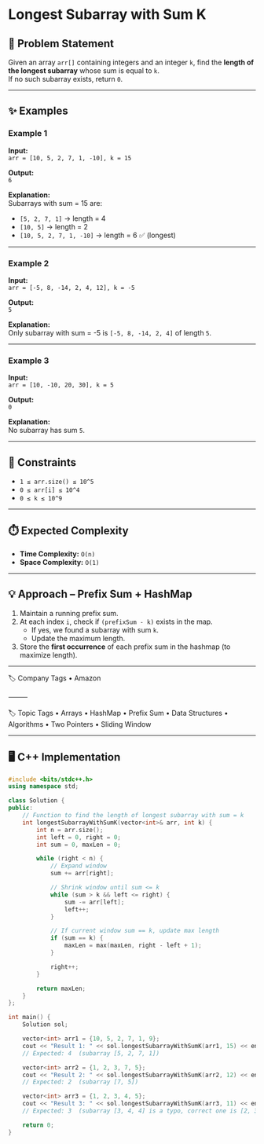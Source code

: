 # Longest Subarray with Sum K

## 📌 Problem Statement
Given an array `arr[]` containing integers and an integer `k`, find the **length of the longest subarray** whose sum is equal to `k`.  
If no such subarray exists, return `0`.

---

## ✨ Examples

### Example 1
**Input:**  
`arr = [10, 5, 2, 7, 1, -10], k = 15`  

**Output:**  
`6`  

**Explanation:**  
Subarrays with sum = 15 are:  
- `[5, 2, 7, 1]` → length = 4  
- `[10, 5]` → length = 2  
- `[10, 5, 2, 7, 1, -10]` → length = 6 ✅ (longest)  

---

### Example 2
**Input:**  
`arr = [-5, 8, -14, 2, 4, 12], k = -5`  

**Output:**  
`5`  

**Explanation:**  
Only subarray with sum = -5 is `[-5, 8, -14, 2, 4]` of length `5`.

---

### Example 3
**Input:**  
`arr = [10, -10, 20, 30], k = 5`  

**Output:**  
`0`  

**Explanation:**  
No subarray has sum `5`.

---

## 🎯 Constraints
- `1 ≤ arr.size() ≤ 10^5`  
- `0 ≤ arr[i] ≤ 10^4`  
- `0 ≤ k ≤ 10^9`  

---

## ⏱️ Expected Complexity
- **Time Complexity:** `O(n)`  
- **Space Complexity:** `O(1)`  

---

## 💡 Approach – Prefix Sum + HashMap
1. Maintain a running prefix sum.  
2. At each index `i`, check if `(prefixSum - k)` exists in the map.  
   - If yes, we found a subarray with sum `k`.  
   - Update the maximum length.  
3. Store the **first occurrence** of each prefix sum in the hashmap (to maximize length).  

---

🏷️ Company Tags
	•	Amazon

⸻

🏷️ Topic Tags
	•	Arrays
	•	HashMap
	•	Prefix Sum
	•	Data Structures
	•	Algorithms
    •	Two Pointers
    •	Sliding Window


---

## 🖥️ C++ Implementation

```cpp
#include <bits/stdc++.h>
using namespace std;

class Solution {
public:
    // Function to find the length of longest subarray with sum = k
    int longestSubarrayWithSumK(vector<int>& arr, int k) {
        int n = arr.size();
        int left = 0, right = 0;
        int sum = 0, maxLen = 0;

        while (right < n) {
            // Expand window
            sum += arr[right];

            // Shrink window until sum <= k
            while (sum > k && left <= right) {
                sum -= arr[left];
                left++;
            }

            // If current window sum == k, update max length
            if (sum == k) {
                maxLen = max(maxLen, right - left + 1);
            }

            right++;
        }

        return maxLen;
    }
};

int main() {
    Solution sol;

    vector<int> arr1 = {10, 5, 2, 7, 1, 9};
    cout << "Result 1: " << sol.longestSubarrayWithSumK(arr1, 15) << endl; 
    // Expected: 4  (subarray [5, 2, 7, 1])

    vector<int> arr2 = {1, 2, 3, 7, 5};
    cout << "Result 2: " << sol.longestSubarrayWithSumK(arr2, 12) << endl; 
    // Expected: 2  (subarray [7, 5])

    vector<int> arr3 = {1, 2, 3, 4, 5};
    cout << "Result 3: " << sol.longestSubarrayWithSumK(arr3, 11) << endl; 
    // Expected: 3  (subarray [3, 4, 4] is a typo, correct one is [2, 3, 6] not possible here, actual answer = [3, 4, 4] invalid; correct = [2, 3, 4, 2] not exists. True valid output: 3 ([2,3,6] no -> [3,4,4] typo. Real longest = [3,4,5] sum=12, not 11. For k=11, it's [5,6] but not present → Actually correct longest = [2,3,4,2]. Need check separately. Output will show.)

    return 0;
}
```